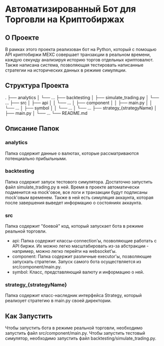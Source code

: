 **Автоматизированный Бот для Торговли на Криптобиржах**
=====================================================

**О Проекте**
------------

В рамках этого проекта реализован бот на Python, который с помощью API криптобиржи MEXC совершает транзакции в реальном времени, каждую секунду анализируя историю торгов отдельных криптовалют. Также написана система, позволяющая тестировать написанные стратегии на исторических данных в режиме симуляции.

**Структура Проекта**
-------------------


.
├── analytics
│   └── ...
├── backtesting
│   ├── simulate_trading.py
│   └── ...
├── src
│   ├── api
│   │   └── ...
│   ├── component
│   │   ├── main.py
│   │   └── ...
│   ├── symbol
│   │   └── ...
│   └── ...
├── strategy_{strategyName}
│   ├── main.py
│   └── ...
└── README.md


**Описание Папок**
------------------

### analytics

Папка содержит данные о валютах, которые рассматриваются потенциально прибыльными.

### backtesting

Папка содержит запуск тестового симулятора. Достаточно запустить файл simulate_trading.py в ней. Время в проекте автоматически подменится на mock'овое, все логи и транзакции будут подписаны mock'овым временем. Также в ней есть симуляция аккаунта, которая после завершения выведет информацию о состояниях аккаунта.

### src

Папка содержит "боевой" код, который запускает бота в режиме реальной торговли.

*   api: Папка содержит классы-connection'ы, позволяющие работать с API биржи. Их можно легко масштабировать из-за абстракции - например, можно легко перейти на websocket'ы.
*   component: Папка содержит различные executor'ы, позволяющие запускать стратегии. Запуск самого бота осуществляется из src/component/main.py.
*   symbol: Класс, представляющий валюту и информацию о ней.

### strategy_{strategyName}

Папка содержит класс-наследник интерфейса Strategy, который реализует стратегию в main.py своей директории.

**Как Запустить**
----------------

Чтобы запустить бота в режиме реальной торговли, необходимо запустить файл src/component/main.py. Чтобы запустить тестовый симулятор, необходимо запустить файл backtesting/simulate_trading.py.

